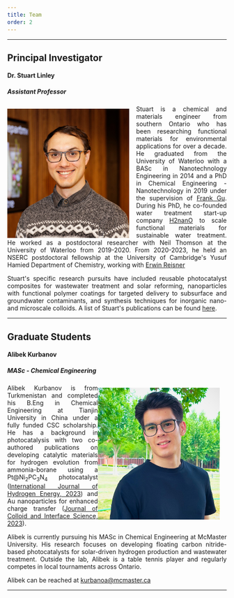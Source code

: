 ```yaml
---
title: Team
order: 2
---
```

---------
## Principal Investigator
#### Dr. Stuart Linley
##### Assistant Professor

<p align="justify"><img style="margin-right: 1rem;margin-top: 0.5rem" align="left" src="/assets/Images/StuartHeadshot2023_cropped.jpg" width="280"> Stuart is a chemical and materials engineer from southern Ontario who has been researching functional materials for environmental applications for over a decade. He graduated from the University of Waterloo with a BASc in Nanotechnology Engineering in 2014 and a PhD in Chemical Engineering - Nanotechnology in 2019 under the supervision of <a href="https://www.frankgulab.com">Frank Gu</a>. During his PhD, he co-founded water treatment start-up company <a href="https://www.h2nano.ca/">H2nanO</a> to scale functional materials for sustainable water treatment. He worked as a postdoctoral researcher with Neil Thomson at the University of Waterloo from 2019-2020. From 2020-2023, he held an NSERC postdoctoral fellowship at the University of Cambridge's Yusuf Hamied Department of Chemistry, working with <a href="http://www-reisner.ch.cam.ac.uk/">Erwin Reisner</a></p>

<p align="justify"> 
Stuart's specific research pursuits have included reusable photocatalyst composites for wastewater treatment and solar reforming, nanoparticles with functional polymer coatings for targeted delivery to subsurface and groundwater contaminants, and synthesis techniques for inorganic nano- and microscale colloids. A list of Stuart's publications can be found <a href="/Publications.html">here</a>. 
</p>

--------------
## Graduate Students
#### Alibek Kurbanov
##### MASc - Chemical Engineering

<p align="justify"><img style="margin-right: 1rem;margin-top: 0.5rem" align="right" src="/assets/Images/Alibek_Kurbanov_Headshot.jpg" width="280"> Alibek Kurbanov is from Turkmenistan and completed his B.Eng in Chemical Engineering at Tianjin University in China under a fully funded CSC scholarship. He has a background in photocatalysis with two co-authored publications on developing catalytic materials for hydrogen evolution from ammonia-borane using a Pt@Ni<sub>2</sub>PC<sub>3</sub>N<sub>4</sub> photocatalyst (<a href="https://doi.org/10.1016/j.ijhydene.2023.03.218">International Journal of Hydrogen Energy, 2023</a>) and Au nanoparticles for enhanced charge transfer (<a href="https://doi.org/10.1016/j.jcis.2023.01.122">Journal of Colloid and Interface Science, 2023</a>).</p>
  
<p align="justify">Alibek is currently pursuing his MASc in Chemical Engineering at McMaster University. His research focuses on developing floating carbon nitride-based photocatalysts for solar-driven hydrogen production and wastewater treatment. Outside the lab, Alibek is a table tennis player and regularly competes in local tournaments across Ontario.</p>

<p align="justify">Alibek can be reached at <a href="mailto:kurbanoa@mcmaster.ca">kurbanoa@mcmaster.ca</a></p>

--------------
